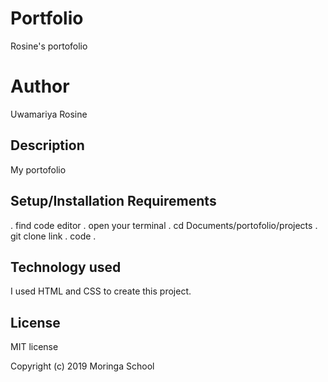 # Portfolio
Rosine's portofolio

# Author
Uwamariya Rosine

## Description
My portofolio

## Setup/Installation Requirements
. find code editor
. open your terminal
. cd Documents/portofolio/projects
. git clone link
. code .

## Technology used
I used HTML and CSS to create this project.

## License
MIT license

Copyright (c) 2019 Moringa School